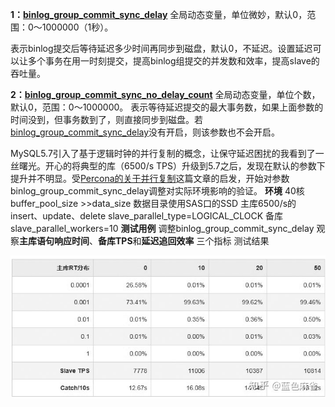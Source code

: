 **1：[binlog_group_commit_sync_delay](https://link.zhihu.com/?target=http%3A//dev.mysql.com/doc/refman/5.7/en/replication-options-binary-log.html%23sysvar_binlog_group_commit_sync_delay)**
全局动态变量，单位微妙，默认0，范围：0～1000000（1秒）。

表示binlog提交后等待延迟多少时间再同步到磁盘，默认0，不延迟。设置延迟可以让多个事务在用一时刻提交，提高binlog组提交的并发数和效率，提高slave的吞吐量。

**2：[binlog_group_commit_sync_no_delay_count](https://link.zhihu.com/?target=http%3A//dev.mysql.com/doc/refman/5.7/en/replication-options-binary-log.html%23sysvar_binlog_group_commit_sync_no_delay_count)**
全局动态变量，单位个数，默认0，范围：0～1000000。
表示等待延迟提交的最大事务数，如果上面参数的时间没到，但事务数到了，则直接同步到磁盘。若[binlog_group_commit_sync_delay](https://link.zhihu.com/?target=https%3A//dev.mysql.com/doc/refman/5.7/en/replication-options-binary-log.html%23sysvar_binlog_group_commit_sync_delay)没有开启，则该参数也不会开启。

MySQL5.7引入了基于逻辑时钟的并行复制的概念，让保守延迟困扰的我看到了一丝曙光。开心的将典型的库（6500/s TPS）升级到5.7之后，发现在默认的参数下提升并不明显。受[Percona的关于并行复制](https://link.zhihu.com/?target=https%3A//www.percona.com/blog/2016/02/10/estimating-potential-for-mysql-5-7-parallel-replication/)这篇文章的启发，开始对参数binlog_group_commit_sync_delay调整对实际环境影响的验证。
**环境**
40核
buffer_pool_size >>data_size
数据目录使用SAS口的SSD
主库6500/s的insert、update、delete
slave_parallel_type=LOGICAL_CLOCK
备库slave_parallel_workers=10
**测试用例**
调整binlog_group_commit_sync_delay
观察**主库语句响应时间**、**备库TPS**和**延迟追回效率** 三个指标
测试结果

![img](v2-f0dc6c2cbe732491b713445835ae8a56_1440w.jpg)


 